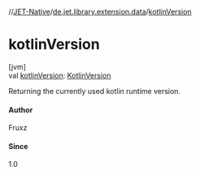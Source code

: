 //[JET-Native](../../index.md)/[de.jet.library.extension.data](index.md)/[kotlinVersion](kotlin-version.md)

# kotlinVersion

[jvm]\
val [kotlinVersion](kotlin-version.md): [KotlinVersion](https://kotlinlang.org/api/latest/jvm/stdlib/kotlin/-kotlin-version/index.html)

Returning the currently used kotlin runtime version.

#### Author

Fruxz

#### Since

1.0
